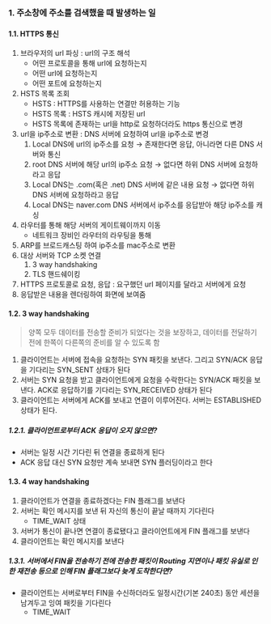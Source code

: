 ### 1. 주소창에 주소를 검색했을 때 발생하는 일

#### 1.1. HTTPS 통신

1. 브라우저의 url 파싱 : url의 구조 해석
   - 어떤 프로토콜을 통해 url에 요청하는지
   - 어떤 url에 요청하는지
   - 어떤 포트에 요청하는지
2. HSTS 목록 조회
   - HSTS : HTTPS를 사용하는 연결만 허용하는 기능
   - HSTS 목록 : HSTS 캐시에 저장된 url
   - HSTS 목록에 존재하는 url을 http로 요청하더라도 https 통신으로 변경
3. url을 ip주소로 변환 : DNS 서버에 요청하여 url을 ip주소로 변경
   1. Local DNS에 url의 ip주소를 요청 → 존재한다면 응답, 아니라면 다른 DNS 서버와 통신
   2. root DNS 서버에 해당 url의 ip주소 요청 → 없다면 하위 DNS 서버에 요청하라고 응답
   3. Local DNS는 .com(혹은 .net) DNS 서버에 같은 내용 요청 → 없다면 하위 DNS 서버에 요청하라고 응답
   4. Local DNS는 naver.com DNS 서버에서 ip주소를 응답받아 해당 ip주소를 캐싱
4. 라우터를 통해 해당 서버의 게이트웨이까지 이동
   - 네트워크 장비인 라우터의 라우팅을 통해
5. ARP를 브로드캐스팅 하여 ip주소를 mac주소로 변환
6. 대상 서버와 TCP 소켓 연결
   1. 3 way handshaking
   2. TLS 핸드쉐이킹
7. HTTPS 프로토콜로 요청, 응답 : 요구했던 url 페이지를 달라고 서버에게 요청
8. 응답받은 내용을 렌더링하여 화면에 보여줌





#### 1.2. 3 way handshaking

> 양쪽 모두 데이터를 전송할 준비가 되었다는 것을 보장하고, 데이터를 전달하기 전에 한쪽이 다른쪽의 준비를 알 수 있도록 함

1. 클라이언트는 서버에 접속을 요청하는 SYN 패킷을 보낸다. 그리고 SYN/ACK 응답을 기다리는 SYN_SENT 상태가 된다
2. 서버는 SYN 요청을 받고 클라이언트에게 요청을 수락한다는 SYN/ACK 패킷을 보낸다. ACK로 응답하기를 기다리는 SYN_RECEIVED 상태가 된다
3. 클라이언트는 서버에게 ACK를 보내고 연결이 이루어진다. 서버는 ESTABLISHED 상태가 된다.



##### 1.2.1. 클라이언트로부터 ACK 응답이 오지 않으면?

- 서버는 일정 시간 기다린 뒤 연결을 종료하게 된다
- ACK 응답 대신 SYN 요청만 계속 보내면 SYN 플러딩이라고 한다





#### 1.3. 4 way handshaking

1. 클라이언트가 연결을 종료하겠다는 FIN 플래그를 보낸다
2. 서버는 확인 메시지를 보낸 뒤 자신의 통신이 끝날 때까지 기다린다
   - TIME_WAIT 상태
3. 서버가 통신이 끝나면 연결이 종료됐다고 클라이언트에게 FIN 플래그를 보낸다
4. 클라이언트는 확인 메시지를 보낸다



##### 1.3.1. 서버에서 FIN을 전송하기 전에 전송한 패킷이 Routing 지연이나 패킷 유실로 인한 재전송 등으로 인해 FIN 플래그보다 늦게 도착한다면?

- 클라이언트는 서버로부터 FIN을 수신하더라도 일정시간(기본 240초) 동안 세션을 남겨두고 잉여 패킷을 기다린다
  - TIME_WAIT